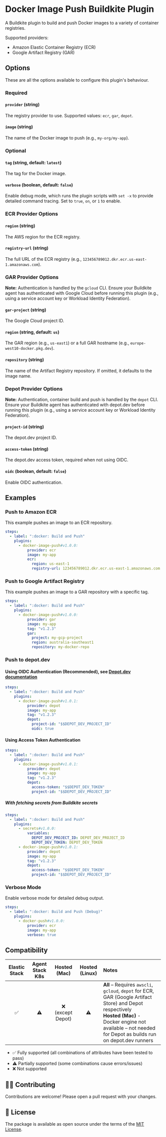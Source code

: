# Docker Image Push Buildkite Plugin

A Buildkite plugin to build and push Docker images to a variety of container registries.

Supported providers:
- Amazon Elastic Container Registry (ECR)
- Google Artifact Registry (GAR)

## Options

These are all the options available to configure this plugin's behaviour.

### Required

#### `provider` (string)

The registry provider to use. Supported values: `ecr`, `gar`, `depot`.

#### `image` (string)

The name of the Docker image to push (e.g., `my-org/my-app`).

### Optional

#### `tag` (string, default: `latest`)

The tag for the Docker image.

#### `verbose` (boolean, default: `false`)

Enable debug mode, which runs the plugin scripts with `set -x` to provide detailed command tracing. Set to `true`, `on`, or `1` to enable.

### ECR Provider Options

#### `region` (string)

The AWS region for the ECR registry.

#### `registry-url` (string)

The full URL of the ECR registry (e.g., `123456789012.dkr.ecr.us-east-1.amazonaws.com`).



### GAR Provider Options

**Note:** Authentication is handled by the `gcloud` CLI. Ensure your Buildkite agent has authenticated with Google Cloud before running this plugin (e.g., using a service account key or Workload Identity Federation).

#### `gar-project` (string)

The Google Cloud project ID.

#### `region` (string, default: `us`)

The GAR region (e.g., `us-east1`) or a full GAR hostname (e.g., `europe-west10-docker.pkg.dev`).

#### `repository` (string)

The name of the Artifact Registry repository. If omitted, it defaults to the image name.


### Depot Provider Options

**Note:** Authentication, container build and push is handled by the `depot` CLI. Ensure your Buildkite agent has authenticated with depot.dev before running this plugin (e.g., using a service account key or Workload Identity Federation).

#### `project-id` (string)

The depot.dev project ID.

#### `access-token` (string)

The depot.dev access token, required when not using OIDC.

#### `oidc` (boolean, default: `false`)

Enable OIDC authentication.

## Examples

### Push to Amazon ECR

This example pushes an image to an ECR repository.

```yaml
steps:
  - label: ":docker: Build and Push"
    plugins:
      - docker-image-push#v1.0.0:
          provider: ecr
          image: my-app
          ecr:
            region: us-east-1
            registry-url: 123456789012.dkr.ecr.us-east-1.amazonaws.com
```

### Push to Google Artifact Registry

This example pushes an image to a GAR repository with a specific tag.

```yaml
steps:
  - label: ":docker: Build and Push"
    plugins:
      - docker-image-push#v1.0.0:
          provider: gar
          image: my-app
          tag: "v1.2.3"
          gar:
            project: my-gcp-project
            region: australia-southeast1
            repository: my-docker-repo
```

### Push to depot.dev

#### Using OIDC Authentication (Recommended), see [Depot.dev documentation](https://depot.dev/docs/cli/authentication#adding-a-trust-relationship-for-buildkite)

```yaml
steps:
  - label: ":docker: Build and Push"
    plugins:
      - docker-image-push#v1.0.1:
          provider: depot
          image: my-app
          tag: "v1.2.3"
          depot:
            project-id: "$$DEPOT_DEV_PROJECT_ID"
            oidc: true
```

#### Using Access Token Authentication

```yaml
steps:
  - label: ":docker: Build and Push"
    plugins:
      - docker-image-push#v1.0.1:
          provider: depot
          image: my-app
          tag: "v1.2.3"
          depot:
            access-token: "$$DEPOT_DEV_TOKEN"
            project-id: "$$DEPOT_DEV_PROJECT_ID"
```

##### With fetching secrets from Buildkite secrets

```yaml
steps:
  - label: ":docker: Build and Push"
    plugins:
      - secrets#v1.0.0:
          variables:
            DEPOT_DEV_PROJECT_ID: DEPOT_DEV_PROJECT_ID
            DEPOT_DEV_TOKEN: DEPOT_DEV_TOKEN
      - docker-image-push#v1.0.1:
          provider: depot
          image: my-app
          tag: "v1.2.3"
          depot:
            access-token: "$$DEPOT_DEV_TOKEN"
            project-id: "$$DEPOT_DEV_PROJECT_ID"
```

### Verbose Mode

Enable verbose mode for detailed debug output.

```yaml
steps:
  - label: ":docker: Build and Push (Debug)"
    plugins:
      - docker-push#v1.0.0:
          provider: ecr
          image: my-app
          verbose: true
```
## Compatibility

| Elastic Stack | Agent Stack K8s | Hosted (Mac) | Hosted (Linux) | Notes |
| :-----------: | :-------------: | :----: | :----: |:---- |
| ✅ |  ⚠️ | ❌ (except Depot) | ⚠️ | **All** – Requires `awscli`, `gcloud`, `depot` for ECR, GAR (Google Artifact Store) and Depot respectively<br/>**Hosted (Mac)** - Docker engine not available – not needed for Depot as builds run on depot.dev runners |

- ✅ Fully supported (all combinations of attributes have been tested to pass)
- ⚠️ Partially supported (some combinations cause errors/issues)
- ❌ Not supported

## 👩‍💻 Contributing

Contributions are welcome! Please open a pull request with your changes.

## 📜 License

The package is available as open source under the terms of the [MIT License](https://opensource.org/licenses/MIT).

